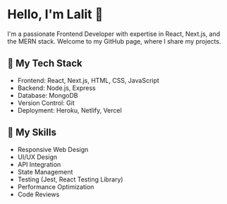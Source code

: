
# Hello, I'm Lalit 👋

I'm a passionate Frontend Developer with expertise in React, Next.js, and the MERN stack. Welcome to my GitHub page, where I share my projects.

## 🚀 My Tech Stack

- Frontend: React, Next.js, HTML, CSS, JavaScript
- Backend: Node.js, Express
- Database: MongoDB
- Version Control: Git
- Deployment: Heroku, Netlify, Vercel

## 🔧 My Skills

- Responsive Web Design
- UI/UX Design
- API Integration
- State Management
- Testing (Jest, React Testing Library)
- Performance Optimization
- Code Reviews
